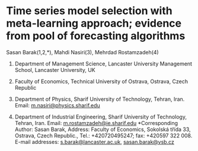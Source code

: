 # Time series model selection with meta-learning approach; evidence from pool of forecasting algorithms


Sasan Barak(1,2,*),  Mahdi Nasiri(3), Mehrdad Rostamzadeh(4)

1. Department of Management Science, Lancaster University Management School,
Lancaster University, UK
2. Faculty of Economics, Technical University of Ostrava, Ostrava, Czech Republic
3. Department of Physics, Sharif University of Technology, Tehran, Iran. Email: m.nasiri@physics.sharif.edu

4. Department of Industrial Engineering, Sharif University of Technology, Tehran, Iran. Email: m.rostamzadeh@ie.sharif.edu
*Corresponding Author: Sasan Barak,
Address: Faculty of Economics, Sokolská třída 33, Ostrava, Czech Republic.,
Tel.: +420720495247; fax: +420597 322 008.
E-mail addresses: s.barak@lancaster.ac.uk, sasan.barak@vsb.cz


